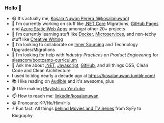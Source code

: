 ### Hello :vulcan_salute:

- :mask: It's actually me, [Kosala Nuwan Perera (@kosalanuwan)](https://twitter.com/kosalanuwan/)
- :telescope: I’m currently working on stuff like [.NET Core]() Migrations, [GitHub Pages](https://kosalanuwan.github.io/bookworm/) and [Azure Static Web Apps]() amongst other 20+ projects
- :seedling: I’m currently learning stuff like [Docker](https://alertbox.github.io/docsify-served/), [Microservices](), and non-techy stuff like [Creative Writing]()
- :beers: I’m looking to collaborate on [Inner Sourcing]() and Technology Upgrades/Migrations
- :thinking: I’m looking for help with _Industry Practices on Product Engineering_ for [slasscom/bootcamp-curriculum](https://github.com/SLASSCOM/slasscom-bootcamp-curriculum)
- :speech_balloon: Ask me about [.NET](), [Javascript](), [GitHub](), and all things OSS, Clean Code and Clean Architecture
- I used to blog nearly a decade ago at <https://kosalanuwan.tumblr.com/>
- :books: I like reading on [Audible]() and it's awesome, plus
- :clapper: I like making [Playlists on YouTube]()
- :mailbox: How to reach me: [linkedin/kosalanuwan](https://www.linkedin.com/in/kosalanuwan/)
- :grin: Pronouns: KP/He/Him/His
- :zap: Fun fact: All things [behind Movies and TV Series]() from SyFy to Biography
